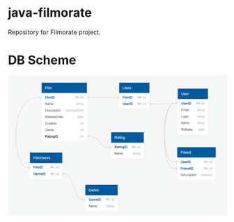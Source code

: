 # java-filmorate
Repository for Filmorate project.

# DB Scheme

![Scheme link](https://github.com/zvrzhina/java-filmorate/blob/main/src/main/resources/scheme.png)
